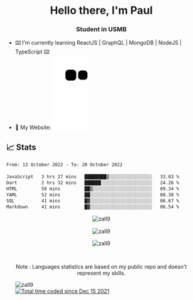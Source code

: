 <h1 align="center">Hello there, I'm Paul</h1> 
<h3 align="center">Student in USMB </h3>

- ⌨️ I'm currently learning ReactJS | GraphQL | MongoDB | NodeJS | TypeScript ⌨️
- 🔎 My Website: <a href="" ></a>
![Alt text](https://raw.githubusercontent.com/zall9/zall9/output/github-contribution-grid-snake.svg)

## 📈 Stats



<!--START_SECTION:waka-->

```text
From: 13 October 2022 - To: 20 October 2022

JavaScript   3 hrs 27 mins   ████████▒░░░░░░░░░░░░░░░░   33.03 %
Dart         2 hrs 32 mins   ██████░░░░░░░░░░░░░░░░░░░   24.26 %
HTML         58 mins         ██▒░░░░░░░░░░░░░░░░░░░░░░   09.34 %
YAML         52 mins         ██░░░░░░░░░░░░░░░░░░░░░░░   08.38 %
SQL          41 mins         █▓░░░░░░░░░░░░░░░░░░░░░░░   06.67 %
Markdown     41 mins         █▓░░░░░░░░░░░░░░░░░░░░░░░   06.54 %
```

<!--END_SECTION:waka-->
<p align="center">
  <img align="center" src="https://github-readme-stats.vercel.app/api?username=zall9&show_icons=true&locale=en&theme=tokyonight " alt="zall9" />
</p>
<p  align="center"><img align="center" src="https://github-readme-streak-stats.herokuapp.com/?user=zall9&theme=tokyonight" alt="zall9" /></p>
<p  align="center"><img align="center" src="https://github-readme-stats.vercel.app/api/top-langs?username=zall9&show_icons=true&locale=en&layout=compact&theme=tokyonight" alt="zall9" /></p>
<br>
<p  align="center">Note : Languages statistics are based on my public repo and doesn't represent my skills.</p>
<p>
  <ul style="list-style-type: none;">
    <li align="left"><img src="https://komarev.com/ghpvc/?username=zall9&label=Profile%20views&color=0e75b6&style=for-the-badge" alt="zall9" /></li>
    <li align="left"> <a href="https://wakatime.com/@7e787948-bc72-4702-af7b-d57420a332e8"><img src="https://wakatime.com/badge/user/7e787948-bc72-4702-af7b-d57420a332e8.svg?style=for-the-badge" alt="Total time coded since Dec 15 2021" /></a> </li>
  </ul>
</p>

